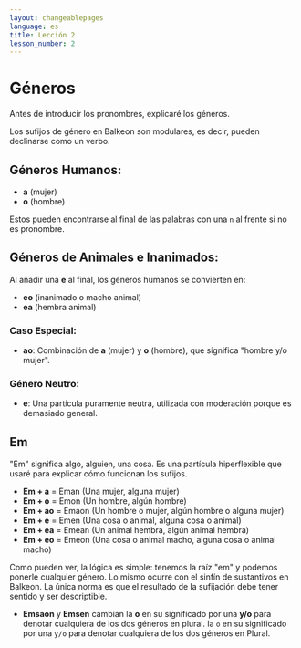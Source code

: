 ```yaml
---
layout: changeablepages
language: es
title: Lección 2
lesson_number: 2
---
```



# Géneros

Antes de introducir los pronombres, explicaré los géneros.

Los sufijos de género en Balkeon son modulares, es decir, pueden declinarse como un verbo.

## Géneros Humanos:
- **a** (mujer)
- **o** (hombre)

Estos pueden encontrarse al final de las palabras con una `n` al frente si no es pronombre.

## Géneros de Animales e Inanimados:
Al añadir una **e** al final, los géneros humanos se convierten en:
- **eo** (inanimado o macho animal)
- **ea** (hembra animal)

### Caso Especial:
- **ao**: Combinación de **a** (mujer) y **o** (hombre), que significa "hombre y/o mujer".

### Género Neutro:
- **e**: Una partícula puramente neutra, utilizada con moderación porque es demasiado general.

## Em

"Em" significa algo, alguien, una cosa. Es una partícula hiperflexible que usaré para explicar cómo funcionan los sufijos.

- **Em + a** = Eman (Una mujer, alguna mujer)
- **Em + o** = Emon (Un hombre, algún hombre)
- **Em + ao** = Emaon (Un hombre o mujer, algún hombre o alguna mujer)
- **Em + e** = Emen (Una cosa o animal, alguna cosa o animal)
- **Em + ea** = Emean (Un animal hembra, algún animal hembra)
- **Em + eo** = Emeon (Una cosa o animal macho, alguna cosa o animal macho)

Como pueden ver, la lógica es simple: tenemos la raíz "em" y podemos ponerle cualquier género. Lo mismo ocurre con el sinfín de sustantivos en Balkeon. La única norma es que el resultado de la sufijación debe tener sentido y ser descriptible.

- **Emsaon** y **Emsen** cambian la **o** en su significado por una **y/o** para denotar cualquiera de los dos géneros en plural.
 la `o` en su significado por una `y/o` para denotar cualquiera de los dos géneros en Plural.

